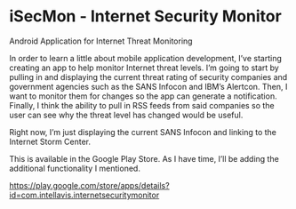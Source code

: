 iSecMon - Internet Security Monitor
=======

Android Application for Internet Threat Monitoring

In order to learn a little about mobile application development, I’ve starting creating an app to help monitor Internet threat levels. I’m going to start by pulling in and displaying the current threat rating of security companies and government agencies such as the SANS Infocon and IBM’s Alertcon. Then, I want to monitor them for changes so the app can generate a notification. Finally, I think the ability to pull in RSS feeds from said companies so the user can see why the threat level has changed would be useful.

Right now, I’m just displaying the current SANS Infocon and linking to the Internet Storm Center.

This is available in the Google Play Store. As I have time, I’ll be adding the additional functionality I mentioned.

https://play.google.com/store/apps/details?id=com.intellavis.internetsecuritymonitor
